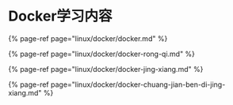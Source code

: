 # Docker学习内容

{% page-ref page="linux/docker/docker.md" %}

{% page-ref page="linux/docker/docker-rong-qi.md" %}

{% page-ref page="linux/docker/docker-jing-xiang.md" %}

{% page-ref page="linux/docker/docker-chuang-jian-ben-di-jing-xiang.md" %}

